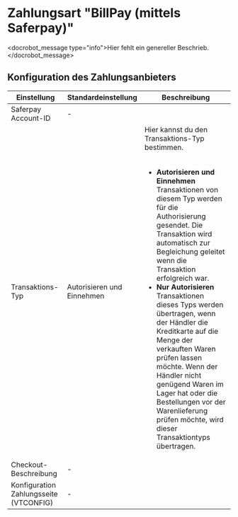 # Zahlungsart "BillPay (mittels Saferpay)"

<docrobot_message type="info">Hier fehlt ein genereller Beschrieb.</docrobot_message>

## Konfiguration des Zahlungsanbieters

<table>
	<thead>
		<tr>
			<th>Einstellung</th>
			<th>Standardeinstellung</th>
			<th>Beschreibung</th>
		</tr>
	</thead>
	<tbody>
		<tr>
			<td>Saferpay Account-ID</td>
			<td>-</td>
			<td></td>
		</tr>
		<tr>
			<td>Transaktions-Typ</td>
			<td>Autorisieren und Einnehmen</td>
			<td>Hier kannst du den Transaktions-Typ bestimmen.<br><br>
				<ul>
				<li><strong>Autorisieren und Einnehmen</strong><br>
				Transaktionen von diesem Typ werden für die Authorisierung gesendet. Die Transaktion wird automatisch zur Begleichung geleitet wenn die Transaktion erfolgreich war.</li>
				<li><strong>Nur Autorisieren</strong><br>
				Transaktionen dieses Typs werden übertragen, wenn der Händler die Kreditkarte auf die Menge der verkauften Waren prüfen lassen möchte. Wenn der Händler nicht genügend Waren im Lager hat oder die Bestellungen vor der Warenlieferung prüfen möchte, wird dieser Transaktiontyps übertragen.</li>
				</ul>
			</td>
		</tr>
		<tr>
			<td>Checkout-Beschreibung</td>
			<td>-</td>
			<td></td>
		</tr>
		<tr>
			<td>Konfiguration Zahlungsseite (VTCONFIG)</td>
			<td>-</td>
			<td></td>
		</tr>
	</tbody>
</table>